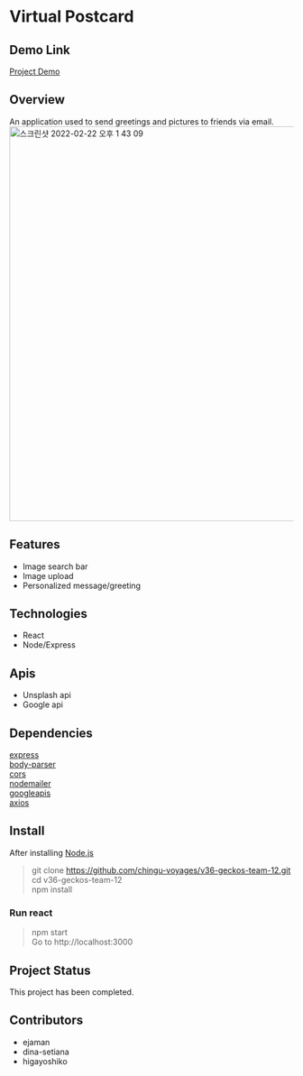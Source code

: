# Virtual Postcard

## Demo Link
[Project Demo](https://chingu36-g12-virtual-postcard.herokuapp.com) <br/>


## Overview
An application used to send greetings and pictures to friends via email.
<img width="700" alt="스크린샷 2022-02-22 오후 1 43 09" src="https://user-images.githubusercontent.com/82802784/155064893-efd4fa75-7e41-40e5-b8e7-2f14d93eceba.png">

## Features
* Image search bar
* Image upload
* Personalized message/greeting

## Technologies
* React
* Node/Express

## Apis
* Unsplash api
* Google api

## Dependencies
[express](https://expressjs.com)\
[body-parser](https://www.npmjs.com/package/body-parser)\
[cors](https://www.npmjs.com/package/cors)\
[nodemailer](https://nodemailer.com/about/)\
[googleapis](https://www.npmjs.com/package/googleapis)\
[axios](https://axios-http.com)

## Install
After installing [Node.js](https://nodejs.org/en/)
> git clone https://github.com/chingu-voyages/v36-geckos-team-12.git \
cd v36-geckos-team-12\
npm install

### Run react
> npm start\
Go to http://localhost:3000

## Project Status
This project has been completed.

## Contributors
* ejaman
* dina-setiana
* higayoshiko


